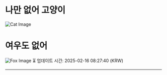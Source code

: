 
# 나만 없어 고양이

![Cat Image](https://cdn2.thecatapi.com/images/bsh.jpg)

# 여우도 없어
![Fox Image](https://randomfox.ca/images/82.jpg)
⏳ 업데이트 시간: 2025-02-16 08:27:40 (KRW)

---
